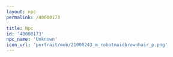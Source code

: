 ```yaml
---
layout: npc
permalink: /40000173

title: Npc
id: '40000173'
npc_name: 'Unknown'
icon_url: 'portrait/mob/21000243_m_robotmaidbrownhair_p.png'
---
```

